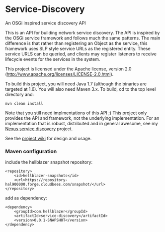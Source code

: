 Service-Discovery
=================

An OSGi inspired service discovery API

This is an API for building network service discovery.  The API is inspired by the OSGi service framework and follows much the same patterns.  The main difference is that rather than registering an Object as the service, this framework uses SLP style service URLs as the registered entity.  These service URLS can be queried, and clients may register listeners to receive lifecycle events for the services in the system.

This project is licensed under the Apache license, version 2.0 (http://www.apache.org/licenses/LICENSE-2.0.html).

To build this project, you will need Java 1.7 (although the binaries are targeted at 1.6).  You will also need Maven 3.x.  To build, cd to the top level directory and:

    mvn clean install

Note that you still need implmentations of this API ;)  This project only provides the API and framework, not the underlying implementation.  For an implementation that is robust, distributed and in general awesome, see my [Nexus service discovery](https://github.com/Hellblazer/Nexus) project.

See the [project wiki](https://github.com/Hellblazer/Service-Location-Service/wiki) for design and usage.
    
### Maven configuration

include the hellblazer snapshot repository:

    <repository>
        <id>hellblazer-snapshots</id>
        <url>https://repository-hal900000.forge.cloudbees.com/snapshot/</url>
    </repository>
    
add as dependency:

    <dependency>
        <groupId>com.hellblazer</groupId>
        <artifactId>service-discovery</artifactId>
        <version>0.0.1-SNAPSHOT</version>
    </dependency>
